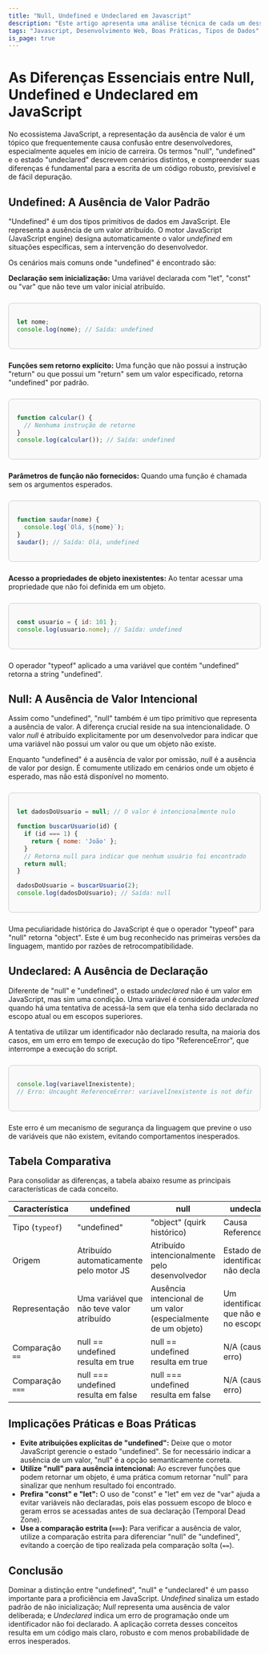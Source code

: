 ```yaml
---
title: "Null, Undefined e Undeclared em Javascript"
description: "Este artigo apresenta uma análise técnica de cada um desses conceitos, com exemplos práticos para clarificar suas definições, origens e implicações no desenvolvimento."
tags: "Javascript, Desenvolvimento Web, Boas Práticas, Tipos de Dados"
is_page: true
---
```


# As Diferenças Essenciais entre Null, Undefined e Undeclared em JavaScript

No ecossistema JavaScript, a representação da ausência de valor é um tópico que frequentemente causa confusão entre desenvolvedores, especialmente aqueles em início de carreira. Os termos "null", "undefined" e o estado "undeclared" descrevem cenários distintos, e compreender suas diferenças é fundamental para a escrita de um código robusto, previsível e de fácil depuração.

## Undefined: A Ausência de Valor Padrão

"Undefined" é um dos tipos primitivos de dados em JavaScript. Ele representa a ausência de um valor atribuído. O motor JavaScript (JavaScript engine) designa automaticamente o valor *undefined* em situações específicas, sem a intervenção do desenvolvedor.

Os cenários mais comuns onde "undefined" é encontrado são:

**Declaração sem inicialização:** Uma variável declarada com "let", "const" ou "var" que não teve um valor inicial atribuído.

<div style="border: 1px solid #ccc; border-radius: 8px; padding: 16px; background: #f9f9f9; margin: 24px 0;">

```javascript
let nome;
console.log(nome); // Saída: undefined
```
</div>

**Funções sem retorno explícito:** Uma função que não possui a instrução "return" ou que possui um "return" sem um valor especificado, retorna "undefined" por padrão.

<div style="border: 1px solid #ccc; border-radius: 8px; padding: 16px; background: #f9f9f9; margin: 24px 0;">

```javascript
function calcular() {
  // Nenhuma instrução de retorno
}
console.log(calcular()); // Saída: undefined
```
</div>

**Parâmetros de função não fornecidos:** Quando uma função é chamada sem os argumentos esperados.

<div style="border: 1px solid #ccc; border-radius: 8px; padding: 16px; background: #f9f9f9; margin: 24px 0;">

```javascript
function saudar(nome) {
  console.log(`Olá, ${nome}`);
}
saudar(); // Saída: Olá, undefined
```
</div>

**Acesso a propriedades de objeto inexistentes:** Ao tentar acessar uma propriedade que não foi definida em um objeto.

<div style="border: 1px solid #ccc; border-radius: 8px; padding: 16px; background: #f9f9f9; margin: 24px 0;">

```javascript
const usuario = { id: 101 };
console.log(usuario.nome); // Saída: undefined
```
</div>

O operador "typeof" aplicado a uma variável que contém "undefined" retorna a string "undefined".

## Null: A Ausência de Valor Intencional

Assim como "undefined", "null" também é um tipo primitivo que representa a ausência de valor. A diferença crucial reside na sua intencionalidade. O valor *null* é atribuído explicitamente por um desenvolvedor para indicar que uma variável não possui um valor ou que um objeto não existe.

Enquanto "undefined" é a ausência de valor por omissão, *null* é a ausência de valor por design. É comumente utilizado em cenários onde um objeto é esperado, mas não está disponível no momento.

<div style="border: 1px solid #ccc; border-radius: 8px; padding: 16px; background: #f9f9f9; margin: 24px 0;">

```javascript
let dadosDoUsuario = null; // O valor é intencionalmente nulo

function buscarUsuario(id) {
  if (id === 1) {
    return { nome: 'João' };
  }
  // Retorna null para indicar que nenhum usuário foi encontrado
  return null;
}

dadosDoUsuario = buscarUsuario(2);
console.log(dadosDoUsuario); // Saída: null
```
</div>

Uma peculiaridade histórica do JavaScript é que o operador "typeof" para "null" retorna "object". Este é um bug reconhecido nas primeiras versões da linguagem, mantido por razões de retrocompatibilidade.

## Undeclared: A Ausência de Declaração

Diferente de "null" e "undefined", o estado *undeclared* não é um valor em JavaScript, mas sim uma condição. Uma variável é considerada *undeclared* quando há uma tentativa de acessá-la sem que ela tenha sido declarada no escopo atual ou em escopos superiores.

A tentativa de utilizar um identificador não declarado resulta, na maioria dos casos, em um erro em tempo de execução do tipo "ReferenceError", que interrompe a execução do script.

<div style="border: 1px solid #ccc; border-radius: 8px; padding: 16px; background: #f9f9f9; margin: 24px 0;">

```javascript
console.log(variavelInexistente);
// Erro: Uncaught ReferenceError: variavelInexistente is not defined
```
</div>

Este erro é um mecanismo de segurança da linguagem que previne o uso de variáveis que não existem, evitando comportamentos inesperados.

## Tabela Comparativa

Para consolidar as diferenças, a tabela abaixo resume as principais características de cada conceito.

| Característica         | undefined         | null                    | undeclared                       |
|-----------------------|-------------------|-------------------------|----------------------------------|
| Tipo (`typeof`)       | "undefined"      | "object" (quirk histórico) | Causa ReferenceError             |
| Origem                | Atribuído automaticamente pelo motor JS | Atribuído intencionalmente pelo desenvolvedor | Estado de um identificador não declarado |
| Representação         | Uma variável que não teve valor atribuído | Ausência intencional de um valor (especialmente de um objeto) | Um identificador que não existe no escopo |
| Comparação `==`       | null == undefined resulta em true | null == undefined resulta em true | N/A (causa erro)                |
| Comparação `===`      | null === undefined resulta em false | null === undefined resulta em false | N/A (causa erro)                |

## Implicações Práticas e Boas Práticas

- **Evite atribuições explícitas de "undefined":** Deixe que o motor JavaScript gerencie o estado "undefined". Se for necessário indicar a ausência de um valor, "null" é a opção semanticamente correta.
- **Utilize "null" para ausência intencional:** Ao escrever funções que podem retornar um objeto, é uma prática comum retornar "null" para sinalizar que nenhum resultado foi encontrado.
- **Prefira "const" e "let":** O uso de "const" e "let" em vez de "var" ajuda a evitar variáveis não declaradas, pois elas possuem escopo de bloco e geram erros se acessadas antes de sua declaração (Temporal Dead Zone).
- **Use a comparação estrita (`===`):** Para verificar a ausência de valor, utilize a comparação estrita para diferenciar "null" de "undefined", evitando a coerção de tipo realizada pela comparação solta (`==`).

## Conclusão

Dominar a distinção entre "undefined", "null" e "undeclared" é um passo importante para a proficiência em JavaScript. *Undefined* sinaliza um estado padrão de não inicialização; *Null* representa uma ausência de valor deliberada; e *Undeclared* indica um erro de programação onde um identificador não foi declarado. A aplicação correta desses conceitos resulta em um código mais claro, robusto e com menos probabilidade de erros inesperados.
